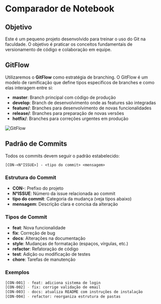 # Comparador de Notebook

## Objetivo

Este é um pequeno projeto desenvolvido para treinar o uso do Git na faculdade. O objetivo é praticar os conceitos fundamentais de versionamento de código e colaboração em equipe.

## GitFlow

Utilizaremos o **GitFlow** como estratégia de branching. O GitFlow é um modelo de ramificação que define tipos específicos de branches e como elas interagem entre si:

- **master**: Branch principal com código de produção
- **develop**: Branch de desenvolvimento onde as features são integradas
- **feature/**: Branches para desenvolvimento de novas funcionalidades
- **release/**: Branches para preparação de novas versões
- **hotfix/**: Branches para correções urgentes em produção

![GitFlow](gitflow.png)

## Padrão de Commits

Todos os commits devem seguir o padrão estabelecido:

```
[CON-<N°ISSUE>] - <tipo do commit> <mensagem>
```

### Estrutura do Commit

- **CON-**: Prefixo do projeto
- **N°ISSUE**: Número da issue relacionada ao commit
- **tipo do commit**: Categoria da mudança (veja tipos abaixo)
- **mensagem**: Descrição clara e concisa da alteração

### Tipos de Commit

- **feat**: Nova funcionalidade
- **fix**: Correção de bug
- **docs**: Alterações na documentação
- **style**: Mudanças de formatação (espaços, vírgulas, etc.)
- **refactor**: Refatoração de código
- **test**: Adição ou modificação de testes
- **chore**: Tarefas de manutenção

### Exemplos

```bash
[CON-001] - feat: adiciona sistema de login
[CON-002] - fix: corrige validação de email
[CON-003] - docs: atualiza README com instruções de instalação
[CON-004] - refactor: reorganiza estrutura de pastas
```